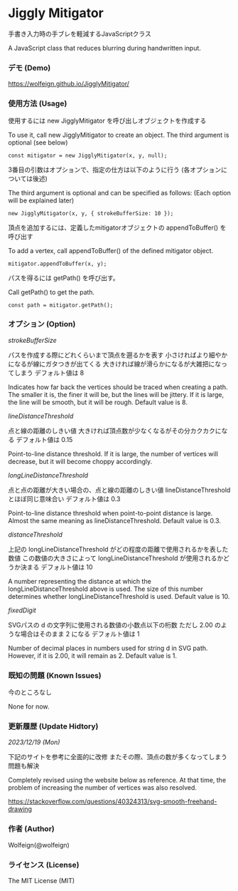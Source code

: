 ﻿# Jiggly Mitigator

手書き入力時の手ブレを軽減するJavaScriptクラス

A JavaScript class that reduces blurring during handwritten input.

### デモ (Demo)

https://wolfeign.github.io/JigglyMitigator/

### 使用方法 (Usage)

使用するには new JigglyMitigator を呼び出しオブジェクトを作成する

To use it, call new JigglyMitigator to create an object.
The third argument is optional (see below)

`const mitigator = new JigglyMitigator(x, y, null);`

3番目の引数はオプションで、指定の仕方は以下のように行う
(各オプションについては後述)

The third argument is optional and can be specified as follows:
(Each option will be explained later)

`new JigglyMitigator(x, y, {
	strokeBufferSize: 10
});`

頂点を追加するには、定義したmitigatorオブジェクトの appendToBuffer() を呼び出す

To add a vertex, call appendToBuffer() of the defined mitigator object.

`mitigator.appendToBuffer(x, y);`

パスを得るには getPath() を呼び出す。

Call getPath() to get the path.

`const path = mitigator.getPath();`

### オプション (Option)

*strokeBufferSize*

パスを作成する際にどれくらいまで頂点を遡るかを表す
小さければより細やかになるが線にガタつきが出てくる
大きければ線が滑らかになるが大雑把になってしまう
デフォルト値は 8

Indicates how far back the vertices should be traced when creating a path.
The smaller it is, the finer it will be, but the lines will be jittery.
If it is large, the line will be smooth, but it will be rough.
Default value is 8.

*lineDistanceThreshold*

点と線の距離のしきい値
大きければ頂点数が少なくなるがその分カクカクになる
デフォルト値は 0.15

Point-to-line distance threshold.
If it is large, the number of vertices will decrease, but it will become choppy accordingly.

*longLineDistanceThreshold*

点と点の距離が大きい場合の、点と線の距離のしきい値
lineDistanceThreshold とほぼ同じ意味合い
デフォルト値は 0.3

Point-to-line distance threshold when point-to-point distance is large.
Almost the same meaning as lineDistanceThreshold.
Default value is 0.3.

*distanceThreshold*

上記の longLineDistanceThreshold がどの程度の距離で使用されるかを表した数値
この数値の大きさによって longLineDistanceThreshold が使用されるかどうか決まる
デフォルト値は 10

A number representing the distance at which the longLineDistanceThreshold above is used.
The size of this number determines whether longLineDistanceThreshold is used.
Default value is 10.

*fixedDigit*

SVGパスの d の文字列に使用される数値の小数点以下の桁数
ただし 2.00 のような場合はそのまま 2 になる
デフォルト値は 1

Number of decimal places in numbers used for string d in SVG path.
However, if it is 2.00, it will remain as 2.
Default value is 1.

### 既知の問題 (Known Issues)

今のところなし

None for now.

### 更新履歴 (Update Hidtory)

*2023/12/19 (Mon)*

下記のサイトを参考に全面的に改修
またその際、頂点の数が多くなってしまう問題も解決

Completely revised using the website below as reference.
At that time, the problem of increasing the number of vertices was also resolved.

https://stackoverflow.com/questions/40324313/svg-smooth-freehand-drawing

### 作者 (Author)

Wolfeign(@wolfeign)

### ライセンス (License)

The MIT License (MIT)
